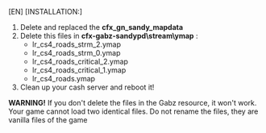[EN] [INSTALLATION:]
1. Delete and replaced the **cfx_gn_sandy_mapdata**
2. Delete this files in **cfx-gabz-sandypd\stream\ymap** :
    - lr_cs4_roads_strm_2.ymap
    - lr_cs4_roads_strm_0.ymap
    - lr_cs4_roads_critical_2.ymap
    - lr_cs4_roads_critical_1.ymap
    - lr_cs4_roads.ymap
3. Clean up your cash server and reboot it!

**WARNING!**
If you don't delete the files in the Gabz resource, it won't work. Your game cannot load two identical files. Do not rename the files, they are vanilla files of the game